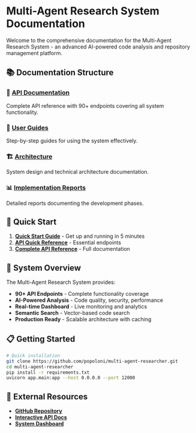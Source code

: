# Multi-Agent Research System Documentation

Welcome to the comprehensive documentation for the Multi-Agent Research System - an advanced AI-powered code analysis and repository management platform.

## 📚 Documentation Structure

### 🚀 [API Documentation](./api/README.md)
Complete API reference with 90+ endpoints covering all system functionality.

### 📖 [User Guides](./guides/README.md)
Step-by-step guides for using the system effectively.

### 🏗️ [Architecture](./architecture/README.md)
System design and technical architecture documentation.

### 📊 [Implementation Reports](./reports/README.md)
Detailed reports documenting the development phases.

## 🎯 Quick Start

1. **[Quick Start Guide](./guides/quick-start.md)** - Get up and running in 5 minutes
2. **[API Quick Reference](./api/quick-reference.md)** - Essential endpoints
3. **[Complete API Reference](./api/complete-api-reference.md)** - Full documentation

## 🚀 System Overview

The Multi-Agent Research System provides:
- **90+ API Endpoints** - Complete functionality coverage
- **AI-Powered Analysis** - Code quality, security, performance
- **Real-time Dashboard** - Live monitoring and analytics
- **Semantic Search** - Vector-based code search
- **Production Ready** - Scalable architecture with caching

## 📋 Getting Started

```bash
# Quick installation
git clone https://github.com/popoloni/multi-agent-researcher.git
cd multi-agent-researcher
pip install -r requirements.txt
uvicorn app.main:app --host 0.0.0.0 --port 12000
```

## 🔗 External Resources

- **[GitHub Repository](https://github.com/popoloni/multi-agent-researcher)**
- **[Interactive API Docs](http://localhost:12000/docs)**
- **[System Dashboard](http://localhost:12001)**